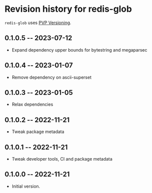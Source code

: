 # Revision history for redis-glob

`redis-glob` uses [PVP Versioning][1].

## 0.1.0.5 -- 2023-07-12

* Expand dependency upper bounds for bytestring and megaparsec

## 0.1.0.4 -- 2023-01-07

* Remove dependency on ascii-superset

## 0.1.0.3 -- 2023-01-05

* Relax dependencies

## 0.1.0.2 -- 2022-11-21

* Tweak package metadata

## 0.1.0.1 -- 2022-11-21

* Tweak developer tools, CI and package metadata


## 0.1.0.0 -- 2022-11-21

* Initial version.

[1]: https://pvp.haskell.org
